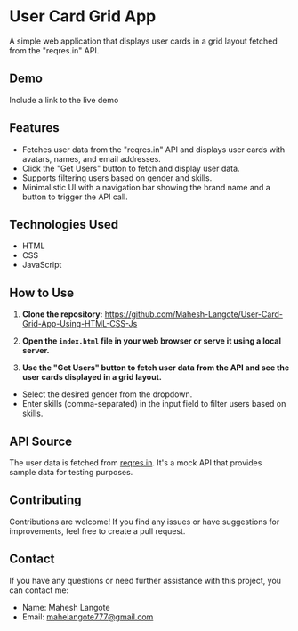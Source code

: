 # User Card Grid App

A simple web application that displays user cards in a grid layout fetched from the "reqres.in" API.

## Demo

Include a link to the live demo  

## Features

- Fetches user data from the "reqres.in" API and displays user cards with avatars, names, and email addresses.
- Click the "Get Users" button to fetch and display user data.
- Supports filtering users based on gender and skills.
- Minimalistic UI with a navigation bar showing the brand name and a button to trigger the API call.

## Technologies Used

- HTML
- CSS
- JavaScript

## How to Use

1. **Clone the repository:**
https://github.com/Mahesh-Langote/User-Card-Grid-App-Using-HTML-CSS-Js

3. **Open the `index.html` file in your web browser or serve it using a local server.**

4. **Use the "Get Users" button to fetch user data from the API and see the user cards displayed in a grid layout.**
- Select the desired gender from the dropdown.
- Enter skills (comma-separated) in the input field to filter users based on skills.

## API Source

The user data is fetched from [reqres.in](https://reqres.in/). It's a mock API that provides sample data for testing purposes.

## Contributing

Contributions are welcome! If you find any issues or have suggestions for improvements, feel free to create a pull request.

## Contact

If you have any questions or need further assistance with this project, you can contact me:
- Name: Mahesh Langote
- Email: mahelangote777@gmail.com
